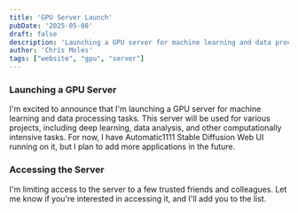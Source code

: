 ```yaml
---
title: 'GPU Server Launch'
pubDate: '2025-05-08'
draft: false
description: 'Launching a GPU server for machine learning and data processing.'
author: 'Chris Moles'
tags: ["website", "gpu", "server"]
---
```


### Launching a GPU Server

I'm excited to announce that I'm launching a GPU server for machine learning and
data processing tasks. This server will be used for various projects, including
deep learning, data analysis, and other computationally intensive tasks. For
now, I have Automatic1111 Stable Diffusion Web UI running on it, but I plan to
add more applications in the future.

### Accessing the Server

I'm limiting access to the server to a few trusted friends and colleagues. Let
me know if you're interested in accessing it, and I'll add you to the list.
